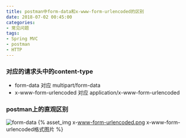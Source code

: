 ```yaml
---
title: postman中form-data和x-www-form-urlencoded的区别
date: 2018-07-02 00:45:00
categories:
- 常见问题
tags:
- Spring MVC
- postman
- HTTP
---
```

### 对应的请求头中的content-type

* form-data 对应 multipart/form-data
* x-www-form-urlencoded 对应 application/x-www-form-urlencoded

### postman上的直观区别

![form-data](/images/form-data.png)
{% asset_img x-www-form-urlencoded.png x-www-form-urlencoded格式图片 %}